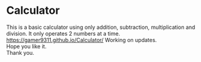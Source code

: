 # Calculator
This is a basic calculator using only addition, subtraction, multiplication and division. It only operates 2 numbers at a time.
                                                            https://gamer9311.github.io/Calculator/
                                                                  Working on updates.                                                           
                                                                   Hope you like it.                                                                            
                                                                      Thank you.

